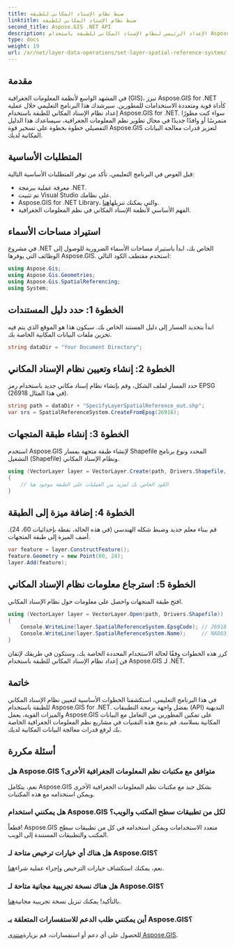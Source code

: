 ```yaml
---
title: ضبط نظام الإسناد المكاني للطبقة
linktitle: ضبط نظام الإسناد المكاني للطبقة
second_title: Aspose.GIS .NET API
description: الإعداد الرئيسي لنظام الإسناد المكاني للطبقة باستخدام Aspose.GIS لـ .NET. ارفع مستوى مشاريع نظم المعلومات الجغرافية الخاصة بك من خلال هذا البرنامج التعليمي خطوة بخطوة.
type: docs
weight: 19
url: /ar/net/layer-data-operations/set-layer-spatial-reference-system/
---
```

## مقدمة
في المشهد الواسع لأنظمة المعلومات الجغرافية (GIS)، تبرز Aspose.GIS for .NET كأداة قوية ومتعددة الاستخدامات للمطورين. سيرشدك هذا البرنامج التعليمي خلال عملية إعداد نظام الإسناد المكاني للطبقة باستخدام Aspose.GIS for .NET. سواء كنت مطورًا متمرسًا أو وافدًا جديدًا في مجال تطوير نظم المعلومات الجغرافية، سيساعدك هذا الدليل التفصيلي خطوة بخطوة على تسخير قوة Aspose.GIS لتعزيز قدرات معالجة البيانات المكانية لديك.
## المتطلبات الأساسية
قبل الغوص في البرنامج التعليمي، تأكد من توفر المتطلبات الأساسية التالية:
- معرفة عملية ببرمجة .NET.
- تم تثبيت Visual Studio على نظامك.
-  Aspose.GIS for .NET Library، والتي يمكنك تنزيلها[هنا](https://releases.aspose.com/gis/net/).
- الفهم الأساسي لأنظمة الإسناد المكاني في نظم المعلومات الجغرافية.
## استيراد مساحات الأسماء
في مشروع .NET الخاص بك، ابدأ باستيراد مساحات الأسماء الضرورية للوصول إلى الوظائف التي يوفرها Aspose.GIS. استخدم مقتطف الكود التالي:
```csharp
using Aspose.Gis;
using Aspose.Gis.Geometries;
using Aspose.Gis.SpatialReferencing;
using System;
```
## الخطوة 1: حدد دليل المستندات
ابدأ بتحديد المسار إلى دليل المستند الخاص بك. سيكون هذا هو الموقع الذي يتم فيه تخزين ملفات البيانات المكانية الخاصة بك.
```csharp
string dataDir = "Your Document Directory";
```
## الخطوة 2: إنشاء وتعيين نظام الإسناد المكاني
حدد المسار لملف الشكل، وقم بإنشاء نظام إسناد مكاني جديد باستخدام رمز EPSG (26918 في هذا المثال).
```csharp
string path = dataDir + "SpecifyLayerSpatialReference_out.shp";
var srs = SpatialReferenceSystem.CreateFromEpsg(26918);
```
## الخطوة 3: إنشاء طبقة المتجهات
استخدم Aspose.GIS لإنشاء طبقة متجهة بمسار Shapefile المحدد ونوع برنامج التشغيل (Shapefile) ونظام الإسناد المكاني.
```csharp
using (VectorLayer layer = VectorLayer.Create(path, Drivers.Shapefile, srs))
{
    // الكود الخاص بك لمزيد من العمليات على الطبقة موجود هنا
}
```
## الخطوة 4: إضافة ميزة إلى الطبقة
قم ببناء معلم جديد وضبط شكله الهندسي (في هذه الحالة، نقطة بإحداثيات 60، 24). أضف الميزة إلى طبقة المتجهات.
```csharp
var feature = layer.ConstructFeature();
feature.Geometry = new Point(60, 24);
layer.Add(feature);
```
## الخطوة 5: استرجاع معلومات نظام الإسناد المكاني
افتح طبقة المتجهات واحصل على معلومات حول نظام الإسناد المكاني.
```csharp
using (VectorLayer layer = VectorLayer.Open(path, Drivers.Shapefile))
{
    Console.WriteLine(layer.SpatialReferenceSystem.EpsgCode); // 26918
    Console.WriteLine(layer.SpatialReferenceSystem.Name);     // NAD83_UTM_zone_18N
}
```
كرر هذه الخطوات وفقًا لحالة الاستخدام المحددة الخاصة بك، وستكون في طريقك لإتقان فن إعداد نظام الإسناد المكاني للطبقة باستخدام Aspose.GIS لـ .NET.
## خاتمة
في هذا البرنامج التعليمي، استكشفنا الخطوات الأساسية لتعيين نظام الإسناد المكاني للطبقة باستخدام Aspose.GIS for .NET. بفضل واجهة برمجة التطبيقات (API) البديهية والميزات القوية، يعمل Aspose.GIS على تمكين المطورين من التعامل مع البيانات المكانية بسلاسة. قم بدمج هذه التقنيات في مشاريع نظم المعلومات الجغرافية الخاصة بك لرفع قدرات معالجة البيانات المكانية لديك.
## أسئلة مكررة
### هل Aspose.GIS متوافق مع مكتبات نظم المعلومات الجغرافية الأخرى؟
نعم، يتكامل Aspose.GIS بشكل جيد مع مكتبات نظم المعلومات الجغرافية الأخرى ويمكن استخدامه مع هذه المكتبات.
### هل يمكنني استخدام Aspose.GIS لكل من تطبيقات سطح المكتب والويب؟
قطعاً! Aspose.GIS متعدد الاستخدامات ويمكن استخدامه في كل من تطبيقات سطح المكتب والتطبيقات المستندة إلى الويب.
### هل هناك أي خيارات ترخيص متاحة لـ Aspose.GIS؟
 نعم، يمكنك استكشاف خيارات الترخيص وإجراء عملية شراء[هنا](https://purchase.aspose.com/buy).
### هل هناك نسخة تجريبية مجانية متاحة لـ Aspose.GIS؟
 بالتأكيد! يمكنك تنزيل نسخة تجريبية مجانية[هنا](https://releases.aspose.com/).
### أين يمكنني طلب الدعم للاستفسارات المتعلقة بـ Aspose.GIS؟
 للحصول على أي دعم أو استفسارات، قم بزيارة[منتدى Aspose.GIS](https://forum.aspose.com/c/gis/33).